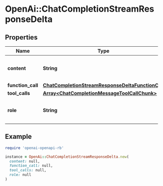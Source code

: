 # OpenAi::ChatCompletionStreamResponseDelta

## Properties

| Name | Type | Description | Notes |
| ---- | ---- | ----------- | ----- |
| **content** | **String** | The contents of the chunk message. | [optional] |
| **function_call** | [**ChatCompletionStreamResponseDeltaFunctionCall**](ChatCompletionStreamResponseDeltaFunctionCall.md) |  | [optional] |
| **tool_calls** | [**Array&lt;ChatCompletionMessageToolCallChunk&gt;**](ChatCompletionMessageToolCallChunk.md) |  | [optional] |
| **role** | **String** | The role of the author of this message. | [optional] |

## Example

```ruby
require 'openai-openapi-rb'

instance = OpenAi::ChatCompletionStreamResponseDelta.new(
  content: null,
  function_call: null,
  tool_calls: null,
  role: null
)
```

